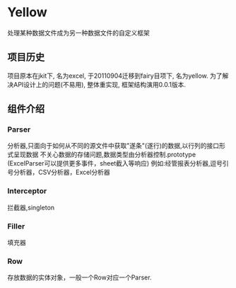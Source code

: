 Yellow
==========

处理某种数据文件成为另一种数据文件的自定义框架

项目历史
----------
项目原本在jkit下, 名为excel, 于20110904迁移到fairy目项下, 名为yellow.
为了解决API设计上的问题(不易用), 整体重实现, 框架结构演用0.0.1版本.


组件介绍
----------
### Parser
分析器,只面向于如何从不同的源文件中获取"遂条"(遂行)的数据,以行列的接口形式呈现数据
不关心数据的存储问题,数据类型由分析器控制.prototype
(ExcelParser可以提供更多事件，sheet截入等响应)
例如:经管报表分析器,逗号引号分析器，CSV分析器，Excel分析器

### Interceptor
拦截器,singleton

### Filler
填充器

### Row
存放数据的实体对象，一般一个Row对应一个Parser.
